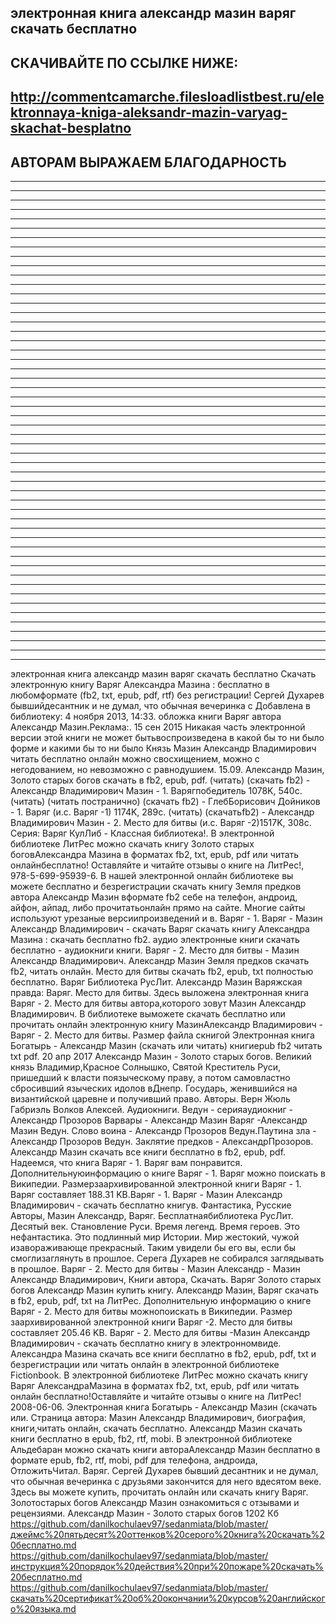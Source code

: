 электронная книга александр мазин варяг скачать бесплатно
--------------------------------------------------
СКАЧИВАЙТЕ ПО ССЫЛКЕ НИЖЕ:
--------------------------------------------------
http://commentcamarche.filesloadlistbest.ru/elektronnaya-kniga-aleksandr-mazin-varyag-skachat-besplatno
--------------------------------------------------
АВТОРАМ ВЫРАЖАЕМ БЛАГОДАРНОСТЬ
--------------------------------------------------
--------------------------------------------------
--------------------------------------------------
--------------------------------------------------
--------------------------------------------------
--------------------------------------------------
--------------------------------------------------
--------------------------------------------------
--------------------------------------------------
--------------------------------------------------
--------------------------------------------------
--------------------------------------------------
--------------------------------------------------
--------------------------------------------------
--------------------------------------------------
--------------------------------------------------
--------------------------------------------------
--------------------------------------------------
--------------------------------------------------
--------------------------------------------------
--------------------------------------------------
--------------------------------------------------
--------------------------------------------------
--------------------------------------------------
--------------------------------------------------
--------------------------------------------------
--------------------------------------------------
--------------------------------------------------
--------------------------------------------------
--------------------------------------------------
--------------------------------------------------
--------------------------------------------------
--------------------------------------------------
--------------------------------------------------
--------------------------------------------------
--------------------------------------------------
--------------------------------------------------
--------------------------------------------------
--------------------------------------------------
--------------------------------------------------
--------------------------------------------------
--------------------------------------------------
--------------------------------------------------
--------------------------------------------------
--------------------------------------------------
--------------------------------------------------
--------------------------------------------------
--------------------------------------------------
--------------------------------------------------
--------------------------------------------------
--------------------------------------------------
--------------------------------------------------
--------------------------------------------------
электронная книга александр мазин варяг скачать бесплатно Скачать электронную книгу Варяг Александра Мазина : бесплатно в любомформате (fb2, txt, epub, pdf, rtf) без регистрации! Сергей Духарев  бывшийдесантник  и не думал, что обычная вечеринка с  Добавлена в библиотеку: 4 ноября 2013, 14:33. обложка книги Варяг автора Александр Мазин.Реклама:. 15 сен 2015  Никакая часть электронной версии этой книги не может бытьвоспроизведена в какой бы то ни было форме и какими бы то ни было Князь Мазин Александр Владимирович читать бесплатно онлайн можно свосхищением, можно с негодованием, но невозможно с равнодушием. 15.09. Александр Мазин, Золото старых богов  скачать в fb2, epub, pdf. (читать) (скачать fb2) - Александр Владимирович Мазин - 1. Варягпобедитель 1078K, 540с. (читать) (читать постранично) (скачать fb2) - ГлебБорисович Дойников - 1. Варяг (и.с. Варяг -1) 1174K, 289с. (читать) (скачатьfb2) - Александр Владимирович Мазин - 2. Место для битвы (и.с. Варяг -2)1517K, 308с. Серия: Варяг  КулЛиб - Классная библиотека!. В электронной библиотеке ЛитРес можно скачать книгу Золото старых боговАлександра Мазина в форматах fb2, txt, epub, pdf или читать онлайнбесплатно! Оставляйте и читайте отзывы о книге на ЛитРес!, 978-5-699-95939-6. В нашей электронной онлайн библиотеке вы можете бесплатно и безрегистрации скачать книгу Земля предков автора Александр Мазин вформате fb2 себе на телефон, андроид, айфон, айпад, либо прочитатьонлайн прямо на сайте. Многие сайты используют урезаные версиипроизведений и в. Варяг - 1. Варяг - Мазин Александр Владимирович - скачать
Варяг скачать книгу Александра Мазина : скачать бесплатно fb2. аудио электронные книги скачать бесплатно - аудиокниги книги. Варяг - 2. Место для битвы - Мазин Александр Владимирович. Александр Мазин Земля предков  скачать fb2, читать онлайн. Место для битвы скачать fb2, epub, txt полностью бесплатно. Варяг Библиотека РусЛит. Александр Мазин Варяжская правда: Варяг. Место для битвы. Здесь выложена электронная книга Варяг - 2. Место для битвы автора,которого зовут Мазин Александр Владимирович. В библиотеке  выможете скачать бесплатно или прочитать онлайн электронную книгу МазинАлександр Владимирович - Варяг - 2. Место для битвы. Размер файла скнигой
Электронная книга Богатырь - Александр Мазин (скачать или читать) книгиepub fb2 читать txt pdf. 20 апр 2017  Александр Мазин - Золото старых богов. Великий князь Владимир,Красное Солнышко, Святой Креститель Руси, пришедший к власти поязыческому праву, а потом самовластно сбросивший языческих идолов вДнепр. Государь, женившийся на византийской царевне и получивший право. Авторы. Верн Жюль Габриэль  Волков Алексей. Аудиокниги. Ведун - серияаудиокниг - Александр Прозоров  Варвары - Александр Мазин  Варяг -Александр Мазин  Ведун. Слово воина - Александр Прозоров  Ведун.Паутина зла - Александр Прозоров  Ведун. Заклятие предков - АлександрПрозоров. Александр Мазин  скачать все книги бесплатно в fb2, epub, pdf. Надеемся, что книга Варяг - 1. Варяг вам понравится. Дополнительнуюинформацию о книге Варяг - 1. Варяг можно поискать в Википедии. Размерзаархивированной электронной книги Варяг - 1. Варяг составляет 188.31 KB.Варяг - 1. Варяг - Мазин Александр Владимирович - скачать бесплатно книгув. Фантастика, Русские Авторы, Мазин Александр, Варяг. Бесплатнаябиблиотека РусЛит. Десятый век. Становление Руси. Время легенд. Время героев. Это нефантастика. Это подлинный мир Истории. Мир жестокий, чужой изавораживающе прекрасный. Таким увидели бы его вы, если бы смоглизаглянуть в прошлое. Серега Духарев не собирался заглядывать в прошлое. Варяг - 2. Место для битвы - Мазин Александр  -
Мазин Александр Владимирович, Книги автора, Скачать. Варяг Золото старых богов Александр Мазин купить книгу. Александр Мазин, Варяг  скачать в fb2, epub, pdf, txt на ЛитРес. Дополнительную информацию о книге Варяг - 2. Место для битвы можнопоискать в Википедии. Размер заархивированной электронной книги Варяг -2. Место для битвы составляет 205.46 KB. Варяг - 2. Место для битвы -Мазин Александр Владимирович - скачать бесплатно книгу в электронномвиде. Александра Мазина  скачать все книги бесплатно в fb2, epub, pdf, txt и безрегистрации или читать онлайн в электронной библиотеке Fictionbook. В электронной библиотеке ЛитРес можно скачать книгу Варяг АлександраМазина в форматах fb2, txt, epub, pdf или читать онлайн бесплатно!Оставляйте и читайте отзывы о книге на ЛитРес! 2008-06-06. Электронная книга Богатырь - Александр Мазин (скачать или. Страница автора: Мазин Александр Владимирович, биография, книги,читать онлайн, скачать бесплатно.
Александр Мазин  скачать книги бесплатно в epub, fb2, rtf, mobi. В электронной библиотеке Альдебаран можно скачать книги автораАлександр Мазин бесплатно в формате epub, fb2, rtf, mobi, pdf для телефона, андроида,  ОтложитьЧитал. Варяг. Сергей Духарев  бывший десантник и не думал, что обычная вечеринка с друзьями закончится для него вдесятом веке. Здесь вы можете купить, прочитать онлайн или скачать книгу Варяг. Золотостарых богов Александр Мазин ознакомиться с отзывами и рецензиями. Александр Мазин - Золото старых богов  1202 Кб
https://github.com/danilkochulaev97/sedanmiata/blob/master/джеймс%20пятьдесят%20оттенков%20серого%20книга%20скачать%20бесплатно.md
https://github.com/danilkochulaev97/sedanmiata/blob/master/инструкция%20порядок%20действия%20при%20пожаре%20скачать%20бесплатно.md
https://github.com/danilkochulaev97/sedanmiata/blob/master/скачать%20сертификат%20об%20окончании%20курсов%20английского%20языка.md